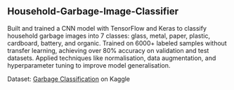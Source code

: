## Household-Garbage-Image-Classifier
Built and trained a CNN model with TensorFlow and Keras to classify household garbage images into 7 classes: glass, metal, paper, plastic, cardboard, battery, and organic. Trained on 6000+ labeled samples without transfer learning, achieving over 80% accuracy on validation and test datasets. Applied techniques like normalisation, data augmentation, and hyperparameter tuning to improve model generalisation.

Dataset: [Garbage Classification]([url](https://www.kaggle.com/datasets/mostafaabla/garbage-classification)) on Kaggle
